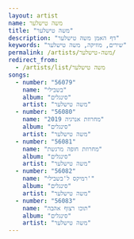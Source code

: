 ```yaml
---
layout: artist
name: משה טישלער
title: "משה טישלער"
description: "דף האמן משה טישלער"
keywords: "שירים, מוזיקה, משה טישלער"
permalink: /artists/משה-טישלער/
redirect_from:
  - /artists/list/משה טישלער
songs:
  - number: "56079"
    name: "בשבילי"
    album: "סינגלים"
    artist: "משה טישלער"
  - number: "56080"
    name: "מחרוזת אנרגיה 2019"
    album: "סינגלים"
    artist: "משה טישלער"
  - number: "56081"
    name: "מחרוזת חופה מרגשת"
    album: "סינגלים"
    artist: "משה טישלער"
  - number: "56082"
    name: "רמיקס ל'בשבילי'"
    album: "סינגלים"
    artist: "משה טישלער"
  - number: "56083"
    name: "תוכו רצוף אהבה"
    album: "סינגלים"
    artist: "משה טישלער"
---
```

